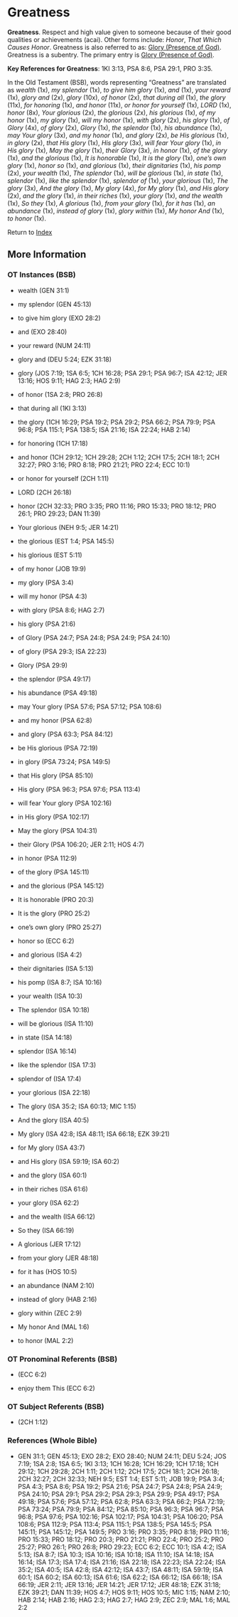 # Greatness
**Greatness**. 
Respect and high value given to someone because of their good qualities or achievements (acai). 
Other forms include: 
*Honor*, *That Which Causes Honor*. 
Greatness is also referred to as: 
[Glory (Presence of God)](Glory.md). 
Greatness is a subentry. The primary entry is 
[Glory (Presence of God)](Glory.md). 


**Key References for Greatness**: 
1KI 3:13, PSA 8:6, PSA 29:1, PRO 3:35. 


In the Old Testament (BSB), words representing “Greatness” are translated as 
*wealth* (1x), *my splendor* (1x), *to give him glory* (1x), *and* (1x), *your reward* (1x), *glory and* (2x), *glory* (10x), *of honor* (2x), *that during all* (1x), *the glory* (11x), *for honoring* (1x), *and honor* (11x), *or honor for yourself* (1x), *LORD* (1x), *honor* (8x), *Your glorious* (2x), *the glorious* (2x), *his glorious* (1x), *of my honor* (1x), *my glory* (1x), *will my honor* (1x), *with glory* (2x), *his glory* (1x), *of Glory* (4x), *of glory* (2x), *Glory* (1x), *the splendor* (1x), *his abundance* (1x), *may Your glory* (3x), *and my honor* (1x), *and glory* (2x), *be His glorious* (1x), *in glory* (2x), *that His glory* (1x), *His glory* (3x), *will fear Your glory* (1x), *in His glory* (1x), *May the glory* (1x), *their Glory* (3x), *in honor* (1x), *of the glory* (1x), *and the glorious* (1x), *It is honorable* (1x), *It is the glory* (1x), *one’s own glory* (1x), *honor so* (1x), *and glorious* (1x), *their dignitaries* (1x), *his pomp* (2x), *your wealth* (1x), *The splendor* (1x), *will be glorious* (1x), *in state* (1x), *splendor* (1x), *like the splendor* (1x), *splendor of* (1x), *your glorious* (1x), *The glory* (3x), *And the glory* (1x), *My glory* (4x), *for My glory* (1x), *and His glory* (2x), *and the glory* (1x), *in their riches* (1x), *your glory* (1x), *and the wealth* (1x), *So they* (1x), *A glorious* (1x), *from your glory* (1x), *for it has* (1x), *an abundance* (1x), *instead of glory* (1x), *glory within* (1x), *My honor And* (1x), *to honor* (1x). 




Return to [Index](00-Index.md)

## More Information

### OT Instances (BSB)

* wealth (GEN 31:1)

* my splendor (GEN 45:13)

* to give him glory (EXO 28:2)

* and (EXO 28:40)

* your reward (NUM 24:11)

* glory and (DEU 5:24; EZK 31:18)

* glory (JOS 7:19; 1SA 6:5; 1CH 16:28; PSA 29:1; PSA 96:7; ISA 42:12; JER 13:16; HOS 9:11; HAG 2:3; HAG 2:9)

* of honor (1SA 2:8; PRO 26:8)

* that during all (1KI 3:13)

* the glory (1CH 16:29; PSA 19:2; PSA 29:2; PSA 66:2; PSA 79:9; PSA 96:8; PSA 115:1; PSA 138:5; ISA 21:16; ISA 22:24; HAB 2:14)

* for honoring (1CH 17:18)

* and honor (1CH 29:12; 1CH 29:28; 2CH 1:12; 2CH 17:5; 2CH 18:1; 2CH 32:27; PRO 3:16; PRO 8:18; PRO 21:21; PRO 22:4; ECC 10:1)

* or honor for yourself (2CH 1:11)

* LORD (2CH 26:18)

* honor (2CH 32:33; PRO 3:35; PRO 11:16; PRO 15:33; PRO 18:12; PRO 26:1; PRO 29:23; DAN 11:39)

* Your glorious (NEH 9:5; JER 14:21)

* the glorious (EST 1:4; PSA 145:5)

* his glorious (EST 5:11)

* of my honor (JOB 19:9)

* my glory (PSA 3:4)

* will my honor (PSA 4:3)

* with glory (PSA 8:6; HAG 2:7)

* his glory (PSA 21:6)

* of Glory (PSA 24:7; PSA 24:8; PSA 24:9; PSA 24:10)

* of glory (PSA 29:3; ISA 22:23)

* Glory (PSA 29:9)

* the splendor (PSA 49:17)

* his abundance (PSA 49:18)

* may Your glory (PSA 57:6; PSA 57:12; PSA 108:6)

* and my honor (PSA 62:8)

* and glory (PSA 63:3; PSA 84:12)

* be His glorious (PSA 72:19)

* in glory (PSA 73:24; PSA 149:5)

* that His glory (PSA 85:10)

* His glory (PSA 96:3; PSA 97:6; PSA 113:4)

* will fear Your glory (PSA 102:16)

* in His glory (PSA 102:17)

* May the glory (PSA 104:31)

* their Glory (PSA 106:20; JER 2:11; HOS 4:7)

* in honor (PSA 112:9)

* of the glory (PSA 145:11)

* and the glorious (PSA 145:12)

* It is honorable (PRO 20:3)

* It is the glory (PRO 25:2)

* one’s own glory (PRO 25:27)

* honor so (ECC 6:2)

* and glorious (ISA 4:2)

* their dignitaries (ISA 5:13)

* his pomp (ISA 8:7; ISA 10:16)

* your wealth (ISA 10:3)

* The splendor (ISA 10:18)

* will be glorious (ISA 11:10)

* in state (ISA 14:18)

* splendor (ISA 16:14)

* like the splendor (ISA 17:3)

* splendor of (ISA 17:4)

* your glorious (ISA 22:18)

* The glory (ISA 35:2; ISA 60:13; MIC 1:15)

* And the glory (ISA 40:5)

* My glory (ISA 42:8; ISA 48:11; ISA 66:18; EZK 39:21)

* for My glory (ISA 43:7)

* and His glory (ISA 59:19; ISA 60:2)

* and the glory (ISA 60:1)

* in their riches (ISA 61:6)

* your glory (ISA 62:2)

* and the wealth (ISA 66:12)

* So they (ISA 66:19)

* A glorious (JER 17:12)

* from your glory (JER 48:18)

* for it has (HOS 10:5)

* an abundance (NAM 2:10)

* instead of glory (HAB 2:16)

* glory within (ZEC 2:9)

* My honor And (MAL 1:6)

* to honor (MAL 2:2)



### OT Pronominal Referents (BSB)

*  (ECC 6:2)

* enjoy them This (ECC 6:2)



### OT Subject Referents (BSB)

*  (2CH 1:12)



### References (Whole Bible)

* GEN 31:1; GEN 45:13; EXO 28:2; EXO 28:40; NUM 24:11; DEU 5:24; JOS 7:19; 1SA 2:8; 1SA 6:5; 1KI 3:13; 1CH 16:28; 1CH 16:29; 1CH 17:18; 1CH 29:12; 1CH 29:28; 2CH 1:11; 2CH 1:12; 2CH 17:5; 2CH 18:1; 2CH 26:18; 2CH 32:27; 2CH 32:33; NEH 9:5; EST 1:4; EST 5:11; JOB 19:9; PSA 3:4; PSA 4:3; PSA 8:6; PSA 19:2; PSA 21:6; PSA 24:7; PSA 24:8; PSA 24:9; PSA 24:10; PSA 29:1; PSA 29:2; PSA 29:3; PSA 29:9; PSA 49:17; PSA 49:18; PSA 57:6; PSA 57:12; PSA 62:8; PSA 63:3; PSA 66:2; PSA 72:19; PSA 73:24; PSA 79:9; PSA 84:12; PSA 85:10; PSA 96:3; PSA 96:7; PSA 96:8; PSA 97:6; PSA 102:16; PSA 102:17; PSA 104:31; PSA 106:20; PSA 108:6; PSA 112:9; PSA 113:4; PSA 115:1; PSA 138:5; PSA 145:5; PSA 145:11; PSA 145:12; PSA 149:5; PRO 3:16; PRO 3:35; PRO 8:18; PRO 11:16; PRO 15:33; PRO 18:12; PRO 20:3; PRO 21:21; PRO 22:4; PRO 25:2; PRO 25:27; PRO 26:1; PRO 26:8; PRO 29:23; ECC 6:2; ECC 10:1; ISA 4:2; ISA 5:13; ISA 8:7; ISA 10:3; ISA 10:16; ISA 10:18; ISA 11:10; ISA 14:18; ISA 16:14; ISA 17:3; ISA 17:4; ISA 21:16; ISA 22:18; ISA 22:23; ISA 22:24; ISA 35:2; ISA 40:5; ISA 42:8; ISA 42:12; ISA 43:7; ISA 48:11; ISA 59:19; ISA 60:1; ISA 60:2; ISA 60:13; ISA 61:6; ISA 62:2; ISA 66:12; ISA 66:18; ISA 66:19; JER 2:11; JER 13:16; JER 14:21; JER 17:12; JER 48:18; EZK 31:18; EZK 39:21; DAN 11:39; HOS 4:7; HOS 9:11; HOS 10:5; MIC 1:15; NAM 2:10; HAB 2:14; HAB 2:16; HAG 2:3; HAG 2:7; HAG 2:9; ZEC 2:9; MAL 1:6; MAL 2:2



